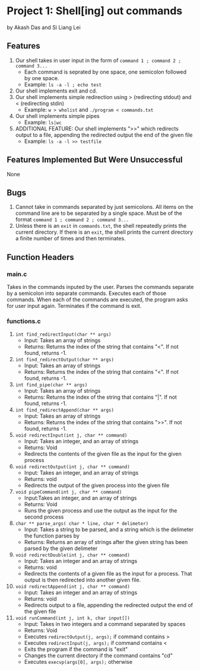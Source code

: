 # Project 1: Shell[ing] out commands
by Akash Das and Si Liang Lei
## Features
1. Our shell takes in user input in the form of ```command 1 ; command 2 ; command 3... ```
    - Each command is seprated by one space, one semicolon followed by one space.
    - Example: ```ls -a -l ; echo test```
2. Our shell implements exit and cd.
3. Our shell implements simple redirection using > (redirecting stdout) and < (redirecting stdin)
    - Example: ```w > wholist``` and ```./program < commands.txt```
4. Our shell implements simple pipes
    - Example: ```ls|wc```
5. ADDITIONAL FEATURE: Our shell implements ">>" which redirects output to a file, appending the redirected output  the end of the given file
    - Example: ```ls -a -l >> testfile```

## Features Implemented But Were Unsuccessful
None

## Bugs
1. Cannot take in commands separated by just semicolons. All items on the command line are to be separated by a single space. Must be of the format ```command 1 ; command 2 ; command 3... ```
2. Unless there is an ```exit``` in ```commands.txt```, the shell repeatedly prints the current directory. If there is an ```exit```, the shell prints the current directory a finite number of times and then terminates.

## Function Headers
### main.c
Takes in the commands inputed by the user. Parses the commands separate by a semicolon into separate commands. Executes each of those commands. When each of the commands are executed, the program asks for user input again. Terminates if the command is exit.

### functions.c

1. ```int find_redirectInput(char ** args)```
    - Input: Takes an array of strings
    - Returns: Returns the index of the string that contains "<". If not found, returns -1.
2. ```int find_redirectOutput(char ** args)```
    - Input: Takes an array of strings
    - Returns: Returns the index of the string that contains "<". If not found, returns -1.
3. ```int find_pipe(char ** args)```
    - Input: Takes an array of strings
    - Returns: Returns the index of the string that contains "|". If not found, returns -1.
4. ```int find_redirectAppend(char ** args)```
    - Input: Takes an array of strings
    - Returns: Returns the index of the string that contains ">>". If not found, returns -1.
4. ```void redirectInput(int j, char ** command)```
    - Input: Takes an integer, and an array of strings
    - Returns: Void
    - Redirects the contents of the given file as the input for the given process
5. ```void redirectOutput(int j, char ** command)```
    - Input: Takes an integer, and an array of strings
    - Returns: void
    - Redirects the output of the given process into the given file
6. ```void pipeCommand(int j, char ** command)```
    - Input:Takes an integer, and an array of strings
    - Returns: Void
    - Runs the given process and use the output as the input for the second process
7. ```char ** parse_args( char * line, char * delimeter)```
    - Input: Takes a string to be parsed, and a string which is the delimeter the function parses by
    - Returns: Returns an array of strings after the given string has been parsed by the given delimeter
8. ```void redirectDouble(int j, char ** command)```
    - Input: Takes an integer and an array of strings
    - Returns: void
    - Redirects the contents of a given file as the input for a process. That output is then redirected into another given file.
9. ```void redirectAppend(int j, char ** command)```
    - Input: Takes an integer and an array of strings
    - Returns: void
    - Redirects output to a file, appending the redirected output  the end of the given file
10. ```void runCommand(int j, int k, char input[])```
    - Input: Takes in two integers and a command separated by spaces
    - Returns: Void
    - Executes ```redirectOutput(j, args);``` if command contains >
    - Executes ```redirectInput(j, args);``` if command contains <
    - Exits the program if the command is "exit"
    - Changes the current directory if the command contains "cd"
    - Executes ```execvp(args[0], args);``` otherwise
